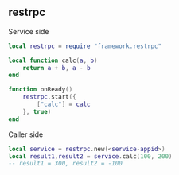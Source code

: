 ## restrpc

Service side
```lua
local restrpc = require "framework.restrpc"

local function calc(a, b)
    return a + b, a - b
end

function onReady()
    restrpc.start({
        ["calc"] = calc
    }, true)
end
```

Caller side
```lua
local service = restrpc.new(<service-appid>)
local result1,result2 = service.calc(100, 200)
-- result1 = 300, result2 = -100
```
